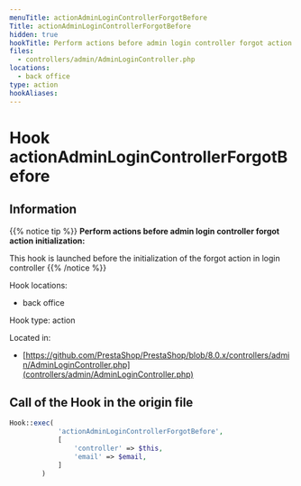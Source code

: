 ```yaml
---
menuTitle: actionAdminLoginControllerForgotBefore
Title: actionAdminLoginControllerForgotBefore
hidden: true
hookTitle: Perform actions before admin login controller forgot action initialization
files:
  - controllers/admin/AdminLoginController.php
locations:
  - back office
type: action
hookAliases:
---
```


# Hook actionAdminLoginControllerForgotBefore

## Information

{{% notice tip %}}
**Perform actions before admin login controller forgot action initialization:** 

This hook is launched before the initialization of the forgot action in login controller
{{% /notice %}}

Hook locations: 
  - back office

Hook type: action

Located in: 
  - [https://github.com/PrestaShop/PrestaShop/blob/8.0.x/controllers/admin/AdminLoginController.php](controllers/admin/AdminLoginController.php)

## Call of the Hook in the origin file

```php
Hook::exec(
            'actionAdminLoginControllerForgotBefore',
            [
                'controller' => $this,
                'email' => $email,
            ]
        )
```
